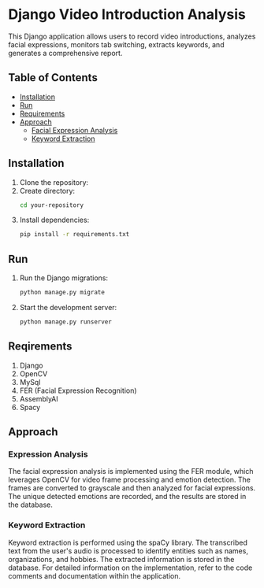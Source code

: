 # Django Video Introduction Analysis

This Django application allows users to record video introductions, analyzes facial expressions, monitors tab switching, extracts keywords, and generates a comprehensive report.

## Table of Contents
- [Installation](#installation)
- [Run](#Run)
- [Requirements](#requirements)
- [Approach](#approach)
  - [Facial Expression Analysis](#facial-expression-analysis)
  - [Keyword Extraction](#keyword-extraction)

## Installation
1. Clone the repository:
2. Create directory:
    ```bash
    cd your-repository
3. Install dependencies:
    ```bash
    pip install -r requirements.txt
## Run
1. Run the Django migrations:
    ```bash
    python manage.py migrate
2. Start the development server:
    ```bash
    python manage.py runserver
## Reqirements
    

1. Django
2. OpenCV
3. MySql
4. FER (Facial Expression Recognition)
5. AssemblyAI
6. Spacy

## Approach
### Expression Analysis
The facial expression analysis is implemented using the FER module, which leverages OpenCV for video frame processing and emotion detection. The frames are converted to grayscale and then analyzed for facial expressions. The unique detected emotions are recorded, and the results are stored in the database.

### Keyword Extraction
Keyword extraction is performed using the spaCy library. The transcribed text from the user's audio is processed to identify entities such as names, organizations, and hobbies. The extracted information is stored in the database.
For detailed information on the implementation, refer to the code comments and documentation within the application.